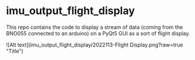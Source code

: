 # imu_output_flight_display
This repo contains the code to display a stream of data (coming from the BNO055 connected to an arduino) on a PyQt5 GUI as a sort of flight display.

![Alt text](imu_output_flight_display/2022113-Flight Display.png?raw=true "Title")
